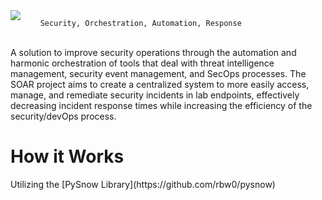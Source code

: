 <img align = "left" src="https://i.imgur.com/g89b9Na.png">

        Security, Orchestration, Automation, Response 
<br>A solution to improve security operations through the automation and harmonic orchestration of tools that deal with threat intelligence management, security event management, and SecOps processes. The SOAR project aims to create a centralized system to more easily access, manage, and remediate security incidents in lab endpoints, effectively decreasing incident response times while increasing the efficiency of the security/devOps process.

<h1>How it Works</h1>
Utilizing the [PySnow Library](https://github.com/rbw0/pysnow)
 
